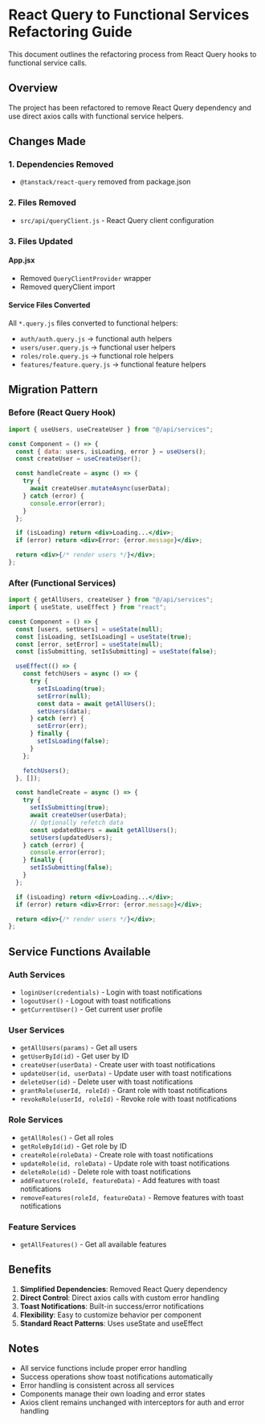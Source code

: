 # React Query to Functional Services Refactoring Guide

This document outlines the refactoring process from React Query hooks to functional service calls.

## Overview

The project has been refactored to remove React Query dependency and use direct axios calls with functional service helpers.

## Changes Made

### 1. Dependencies Removed
- `@tanstack/react-query` removed from package.json

### 2. Files Removed
- `src/api/queryClient.js` - React Query client configuration

### 3. Files Updated

#### App.jsx
- Removed `QueryClientProvider` wrapper
- Removed queryClient import

#### Service Files Converted
All `*.query.js` files converted to functional helpers:

- `auth/auth.query.js` → functional auth helpers
- `users/user.query.js` → functional user helpers  
- `roles/role.query.js` → functional role helpers
- `features/feature.query.js` → functional feature helpers

## Migration Pattern

### Before (React Query Hook)
```jsx
import { useUsers, useCreateUser } from "@/api/services";

const Component = () => {
  const { data: users, isLoading, error } = useUsers();
  const createUser = useCreateUser();

  const handleCreate = async () => {
    try {
      await createUser.mutateAsync(userData);
    } catch (error) {
      console.error(error);
    }
  };

  if (isLoading) return <div>Loading...</div>;
  if (error) return <div>Error: {error.message}</div>;

  return <div>{/* render users */}</div>;
};
```

### After (Functional Services)
```jsx
import { getAllUsers, createUser } from "@/api/services";
import { useState, useEffect } from "react";

const Component = () => {
  const [users, setUsers] = useState(null);
  const [isLoading, setIsLoading] = useState(true);
  const [error, setError] = useState(null);
  const [isSubmitting, setIsSubmitting] = useState(false);

  useEffect(() => {
    const fetchUsers = async () => {
      try {
        setIsLoading(true);
        setError(null);
        const data = await getAllUsers();
        setUsers(data);
      } catch (err) {
        setError(err);
      } finally {
        setIsLoading(false);
      }
    };

    fetchUsers();
  }, []);

  const handleCreate = async () => {
    try {
      setIsSubmitting(true);
      await createUser(userData);
      // Optionally refetch data
      const updatedUsers = await getAllUsers();
      setUsers(updatedUsers);
    } catch (error) {
      console.error(error);
    } finally {
      setIsSubmitting(false);
    }
  };

  if (isLoading) return <div>Loading...</div>;
  if (error) return <div>Error: {error.message}</div>;

  return <div>{/* render users */}</div>;
};
```

## Service Functions Available

### Auth Services
- `loginUser(credentials)` - Login with toast notifications
- `logoutUser()` - Logout with toast notifications  
- `getCurrentUser()` - Get current user profile

### User Services
- `getAllUsers(params)` - Get all users
- `getUserById(id)` - Get user by ID
- `createUser(userData)` - Create user with toast notifications
- `updateUser(id, userData)` - Update user with toast notifications
- `deleteUser(id)` - Delete user with toast notifications
- `grantRole(userId, roleId)` - Grant role with toast notifications
- `revokeRole(userId, roleId)` - Revoke role with toast notifications

### Role Services
- `getAllRoles()` - Get all roles
- `getRoleById(id)` - Get role by ID
- `createRole(roleData)` - Create role with toast notifications
- `updateRole(id, roleData)` - Update role with toast notifications
- `deleteRole(id)` - Delete role with toast notifications
- `addFeatures(roleId, featureData)` - Add features with toast notifications
- `removeFeatures(roleId, featureData)` - Remove features with toast notifications

### Feature Services
- `getAllFeatures()` - Get all available features

## Benefits

1. **Simplified Dependencies**: Removed React Query dependency
2. **Direct Control**: Direct axios calls with custom error handling
3. **Toast Notifications**: Built-in success/error notifications
4. **Flexibility**: Easy to customize behavior per component
5. **Standard React Patterns**: Uses useState and useEffect

## Notes

- All service functions include proper error handling
- Success operations show toast notifications automatically
- Error handling is consistent across all services
- Components manage their own loading and error states
- Axios client remains unchanged with interceptors for auth and error handling
